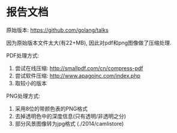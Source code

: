 # 报告文档

原始版本: https://github.com/golang/talks

因为原始版本文件太大(有22+MB), 因此对pdf和png图像做了压缩处理.

PDF处理方式:
1. 尝试在线压缩: http://smallpdf.com/cn/compress-pdf
2. 尝试软件压缩: http://www.apagoinc.com/index.php
3. 取较小的版本

PNG处理方式:
1. 采用8位的带颜色表的PNG格式
2. 去掉透明色中的深度信息(只有透明/非透明之分)
3. 部分风景图像转为jpg格式 (./2014/camlistore)

